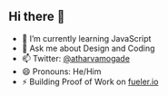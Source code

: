 ## Hi there 👋

<!--
**atharvamogade/atharvamogade** is a ✨ _special_ ✨ repository because its `README.md` (this file) appears on your GitHub profile.

Here are some ideas to get you started: -->

<!-- - 🔭 I’m currently working on ... -->
- 🌱 I’m currently learning JavaScript
- 💬 Ask me about Design and Coding
- 📫 Twitter: [@atharvamogade](https://twitter.com/atharvamogade)
- 😄 Pronouns: He/Him
- ⚡ Building Proof of Work on [fueler.io](https://fueler.io)
<!-- - 👯 I’m looking to collaborate on Blender org -->
<!-- - 🤔 I’m looking for help with ... -->
<!-- - ⚡ Fun fact: ... -->


